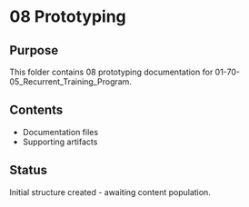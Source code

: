 # 08 Prototyping

## Purpose
This folder contains 08 prototyping documentation for 01-70-05_Recurrent_Training_Program.

## Contents
- Documentation files
- Supporting artifacts

## Status
Initial structure created - awaiting content population.
